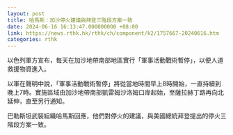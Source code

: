 ```yaml
---
layout: post
title: 哈馬斯：加沙停火建議與拜登三階段方案一致
date: 2024-06-16 16:13:47.000000000 +08:00
link: https://news.rthk.hk/rthk/ch/component/k2/1757667-20240616.htm
categories: rthk
---
```


以色列軍方宣布，每天在加沙地帶南部地區實行「軍事活動戰術暫停」，以便人道救援物資進入。

以軍在聲明中說，「軍事活動戰術暫停」將從當地時間早上8時開始，一直持續到晚上7時。實施區域由加沙地帶南部凱雷姆沙洛姆口岸起始，至薩拉赫丁路再向北延伸，直至另行通知。

巴勒斯坦武裝組織哈馬斯回應，他們對停火的建議，與美國總統拜登提出的停火三階段方案一致。

